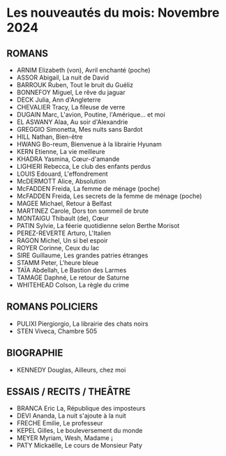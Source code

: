 # Les nouveautés du mois: Novembre 2024

## ROMANS

- ARNIM Elizabeth (von), Avril enchanté (poche)
- ASSOR Abigail, La nuit de David
- BARROUK Ruben, Tout le bruit du Guéliz
- BONNEFOY Miguel, Le rêve du jaguar
- DECK Julia, Ann d'Angleterre
- CHEVALIER Tracy, La fileuse de verre
- DUGAIN Marc, L'avion, Poutine, l'Amérique... et moi
- EL ASWANY Alaa, Au soir d'Alexandrie
- GREGGIO Simonetta, Mes nuits sans Bardot
- HILL Nathan, Bien-être
- HWANG Bo-reum, Bienvenue à la librairie Hyunam
- KERN Etienne, La vie meilleure
- KHADRA Yasmina, Cœur-d'amande
- LIGHIERI Rebecca, Le club des enfants perdus
- LOUIS Edouard, L'effondrement
- McDERMOTT Alice, Absolution
- McFADDEN Freida, La femme de ménage (poche)
- McFADDEN Freida, Les secrets de la femme de ménage (poche)
- MAGEE Michael, Retour à Belfast
- MARTINEZ Carole, Dors ton sommeil de brute
- MONTAIGU Thibault (de), Cœur
- PATIN Sylvie, La féerie quotidienne selon Berthe Morisot
- PEREZ-REVERTE Arturo, L'Italien
- RAGON Michel, Un si bel espoir
- ROYER Corinne, Ceux du lac
- SIRE Guillaume, Les grandes patries étranges
- STAMM Peter, L'heure bleue
- TAÏA Abdellah, Le Bastion des Larmes
- TAMAGE Daphné, Le retour de Saturne
- WHITEHEAD Colson, La règle du crime

## ROMANS POLICIERS

- PULIXI Piergiorgio, La librairie des chats noirs
- STEN Viveca, Chambre 505

## BIOGRAPHIE

- KENNEDY Douglas, Ailleurs, chez moi

## ESSAIS / RECITS / THEÂTRE

- BRANCA Eric La, République des imposteurs
- DEVI Ananda, La nuit s'ajoute à la nuit
- FRECHE Emilie, Le professeur
- KEPEL Gilles, Le bouleversement du monde
- MEYER Myriam, Wesh, Madame ¡
- PATY Mickaëlle, Le cours de Monsieur Paty
